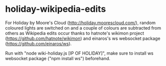 holiday-wikipedia-edits
=======================

For Holiday by Moore's Cloud (http://holiday.moorescloud.com/), random coloured lights are switched on and a couple of colours are subtracted from others as Wikipedia edits occur thanks to hatnote's wikimon project (https://github.com/hatnote/wikimon) and einaros's ws websocket package (https://github.com/einaros/ws).

Run with "node wiki-holiday.js [IP OF HOLIDAY]", make sure to install ws websocket package ("npm install ws") beforehand.
